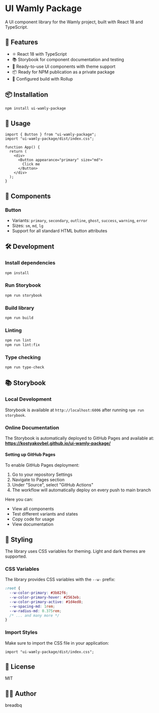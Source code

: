 # UI Wamly Package

A UI component library for the Wamly project, built with React 18 and TypeScript.

## 🚀 Features

- ⚛️ React 18 with TypeScript
- 📚 Storybook for component documentation and testing
- 🎨 Ready-to-use UI components with theme support
- 📦 Ready for NPM publication as a private package
- 🔧 Configured build with Rollup

## 📦 Installation

```bash
npm install ui-wamly-package
```

## 🎯 Usage

```tsx
import { Button } from "ui-wamly-package";
import "ui-wamly-package/dist/index.css";

function App() {
  return (
    <div>
      <Button appearance="primary" size="md">
        Click me
      </Button>
    </div>
  );
}
```

## 🧩 Components

### Button

- Variants: `primary`, `secondary`, `outline`, `ghost`, `success`, `warning`, `error`
- Sizes: `sm`, `md`, `lg`
- Support for all standard HTML button attributes

## 🛠 Development

### Install dependencies

```bash
npm install
```

### Run Storybook

```bash
npm run storybook
```

### Build library

```bash
npm run build
```

### Linting

```bash
npm run lint
npm run lint:fix
```

### Type checking

```bash
npm run type-check
```

## 📚 Storybook

### Local Development

Storybook is available at `http://localhost:6006` after running `npm run storybook`.

### Online Documentation

The Storybook is automatically deployed to GitHub Pages and available at:
**https://kostyakovbel.github.io/ui-wamly-package/**

#### Setting up GitHub Pages

To enable GitHub Pages deployment:

1. Go to your repository Settings
2. Navigate to Pages section
3. Under "Source", select "GitHub Actions"
4. The workflow will automatically deploy on every push to main branch

Here you can:

- View all components
- Test different variants and states
- Copy code for usage
- View documentation

## 🎨 Styling

The library uses CSS variables for theming. Light and dark themes are supported.

### CSS Variables

The library provides CSS variables with the `--w-` prefix:

```css
:root {
  --w-color-primary: #3b82f6;
  --w-color-primary-hover: #2563eb;
  --w-color-primary-active: #1d4ed8;
  --w-spacing-md: 1rem;
  --w-radius-md: 0.375rem;
  /* ... and many more */
}
```

### Import Styles

Make sure to import the CSS file in your application:

```tsx
import "ui-wamly-package/dist/index.css";
```

## 📝 License

MIT

## 👨‍💻 Author

breadbq
